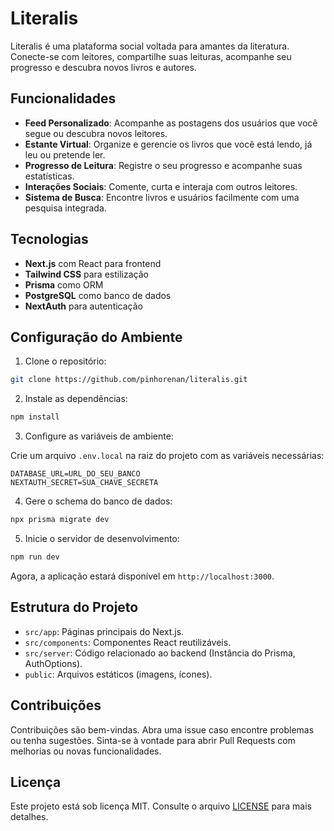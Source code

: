 # Literalis

Literalis é uma plataforma social voltada para amantes da literatura. Conecte-se com leitores, compartilhe suas leituras, acompanhe seu progresso e descubra novos livros e autores.

## Funcionalidades

* **Feed Personalizado**: Acompanhe as postagens dos usuários que você segue ou descubra novos leitores.
* **Estante Virtual**: Organize e gerencie os livros que você está lendo, já leu ou pretende ler.
* **Progresso de Leitura**: Registre o seu progresso e acompanhe suas estatísticas.
* **Interações Sociais**: Comente, curta e interaja com outros leitores.
* **Sistema de Busca**: Encontre livros e usuários facilmente com uma pesquisa integrada.

## Tecnologias

* **Next.js** com React para frontend
* **Tailwind CSS** para estilização
* **Prisma** como ORM
* **PostgreSQL** como banco de dados
* **NextAuth** para autenticação

## Configuração do Ambiente

1. Clone o repositório:

```bash
git clone https://github.com/pinhorenan/literalis.git
```

2. Instale as dependências:

```bash
npm install
```

3. Configure as variáveis de ambiente:

Crie um arquivo `.env.local` na raiz do projeto com as variáveis necessárias:

```env
DATABASE_URL=URL_DO_SEU_BANCO
NEXTAUTH_SECRET=SUA_CHAVE_SECRETA
```

4. Gere o schema do banco de dados:

```bash
npx prisma migrate dev
```

5. Inicie o servidor de desenvolvimento:

```bash
npm run dev
```

Agora, a aplicação estará disponível em `http://localhost:3000`.

## Estrutura do Projeto

* `src/app`: Páginas principais do Next.js.
* `src/components`: Componentes React reutilizáveis.
* `src/server`: Código relacionado ao backend (Instância do Prisma, AuthOptions).
* `public`: Arquivos estáticos (imagens, ícones).

## Contribuições

Contribuições são bem-vindas. Abra uma issue caso encontre problemas ou tenha sugestões. Sinta-se à vontade para abrir Pull Requests com melhorias ou novas funcionalidades.

## Licença

Este projeto está sob licença MIT. Consulte o arquivo [LICENSE](LICENSE) para mais detalhes.
